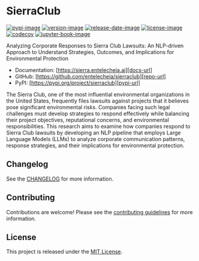 # SierraClub

[![pypi-image]][pypi-url]
[![version-image]][release-url]
[![release-date-image]][release-url]
[![license-image]][license-url]
[![codecov][codecov-image]][codecov-url]
[![jupyter-book-image]][docs-url]

<!-- Links: -->
[codecov-image]: https://codecov.io/gh/entelecheia/sierraclub/branch/main/graph/badge.svg?token=5kQdiYJHiq
[codecov-url]: https://codecov.io/gh/entelecheia/sierraclub
[pypi-image]: https://img.shields.io/pypi/v/sierraclub
[license-image]: https://img.shields.io/github/license/entelecheia/sierraclub
[license-url]: https://github.com/entelecheia/sierraclub/blob/main/LICENSE
[version-image]: https://img.shields.io/github/v/release/entelecheia/sierraclub?sort=semver
[release-date-image]: https://img.shields.io/github/release-date/entelecheia/sierraclub
[release-url]: https://github.com/entelecheia/sierraclub/releases
[jupyter-book-image]: https://jupyterbook.org/en/stable/_images/badge.svg

[repo-url]: https://github.com/entelecheia/sierraclub
[pypi-url]: https://pypi.org/project/sierraclub
[docs-url]: https://sierra.entelecheia.ai
[changelog]: https://github.com/entelecheia/sierraclub/blob/main/CHANGELOG.md
[contributing guidelines]: https://github.com/entelecheia/sierraclub/blob/main/CONTRIBUTING.md
<!-- Links: -->

Analyzing Corporate Responses to Sierra Club Lawsuits: An NLP-driven Approach to Understand Strategies, Outcomes, and Implications for Environmental Protection

- Documentation: [https://sierra.entelecheia.ai][docs-url]
- GitHub: [https://github.com/entelecheia/sierraclub][repo-url]
- PyPI: [https://pypi.org/project/sierraclub][pypi-url]

The Sierra Club, one of the most influential environmental organizations in the United States, frequently files lawsuits against projects that it believes pose significant environmental risks. Companies facing such legal challenges must develop strategies to respond effectively while balancing their project objectives, reputational concerns, and environmental responsibilities. This research aims to examine how companies respond to Sierra Club lawsuits by developing an NLP pipeline that employs Large Language Models (LLMs) to analyze corporate communication patterns, response strategies, and their implications for environmental protection.

## Changelog

See the [CHANGELOG] for more information.

## Contributing

Contributions are welcome! Please see the [contributing guidelines] for more information.

## License

This project is released under the [MIT License][license-url].

